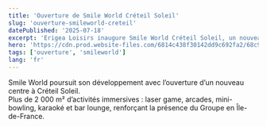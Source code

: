 ```yaml
---
title: 'Ouverture de Smile World Créteil Soleil'
slug: 'ouverture-smileworld-creteil'
datePublished: '2025-07-18'
excerpt: 'Erigea Loisirs inaugure Smile World Créteil Soleil, un nouveau complexe multi-activités au cœur du centre commercial.'
hero: 'https://cdn.prod.website-files.com/6814c438f30142dd9c692fa2/68c90c3bde144a394c7e9c1a_creteil%20small.avif'
tags: ['ouverture', 'smileworld']
lang: 'fr'
---
```


Smile World poursuit son développement avec l’ouverture d’un nouveau centre à Créteil Soleil.  
Plus de 2 000 m² d’activités immersives : laser game, arcades, mini-bowling, karaoké et bar lounge, renforçant la présence du Groupe en Île-de-France.
